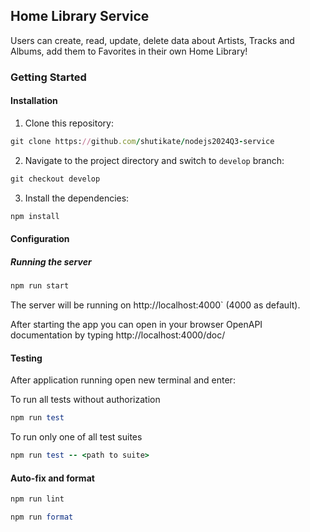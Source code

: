 ## Home Library Service

Users can create, read, update, delete data about Artists, Tracks and Albums, add them to Favorites in their own Home Library!

### Getting Started

#### Installation

1. Clone this repository:

```ruby
git clone https://github.com/shutikate/nodejs2024Q3-service
```

2. Navigate to the project directory and switch to `develop` branch:

```ruby
git checkout develop
```

3. Install the dependencies:

```ruby
npm install
```

#### Configuration

##### Running the server

```ruby
npm run start
```
The server will be running on http://localhost:4000` (4000 as default).

After starting the app you can open in your browser OpenAPI documentation by typing http://localhost:4000/doc/

#### Testing

After application running open new terminal and enter:

To run all tests without authorization

```ruby
npm run test
```

To run only one of all test suites

```ruby
npm run test -- <path to suite>
```

#### Auto-fix and format

```ruby
npm run lint
```

```ruby
npm run format
```
